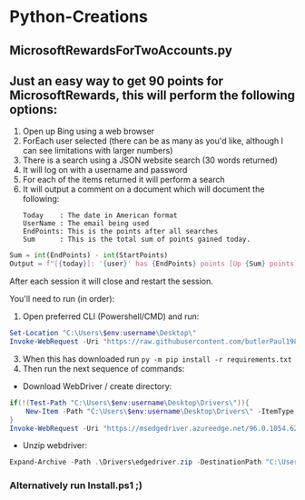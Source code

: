 # Python-Creations

## MicrosoftRewardsForTwoAccounts.py
Just an easy way to get 90 points for MicrosoftRewards, this will perform the following options:
---
1. Open up Bing using a web browser 
2. ForEach user selected (there can be as many as you'd like, although I can see limitations with larger numbers)
3. There is a search using a JSON website search (30 words returned)
5. It will log on with a username and password
4. For each of the items returned it will perform a search 
6. It will output a comment on a document which will document the following:
	```	
	Today	 : The date in American format
	UserName : The email being used
	EndPoints: This is the points after all searches
	Sum      : This is the total sum of points gained today.
	```
```python
Sum = int(EndPoints) - int(StartPoints)
Output = f"[{today}]: '{user}' has {EndPoints} points [Up {Sum} points]"
```

After each session it will close and restart the session.

You'll need to run (in order): 
1. Open preferred CLI (Powershell/CMD) and run: 
```powershell
Set-Location "C:\Users\$env:username\Desktop\" 
Invoke-WebRequest -Uri "https://raw.githubusercontent.com/butlerPaul1987/Automation/main/Python/Rewards%20For%20Two/Requirments.txt" -OutFile requirements.txt
```
3. When this has downloaded run ```py -m pip install -r requirements.txt``` 
4. Then run the next sequence of commands:
- Download WebDriver / create directory: 
```powershell
if(!(Test-Path "C:\Users\$env:username\Desktop\Drivers\")){ 
	New-Item -Path "C:\Users\$env:username\Desktop\Drivers\" -ItemType Directory | Out-Null 
}  
Invoke-WebRequest -Uri "https://msedgedriver.azureedge.net/96.0.1054.62/edgedriver_win64.zip" -OutFile .\Drivers\edgedriver.zip
```
- Unzip webdriver: 
```powershell
Expand-Archive -Path .\Drivers\edgedriver.zip -DestinationPath "C:\Users\$env:username\Desktop\Drivers\"
```

### Alternatively run Install.ps1 ;)




